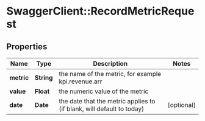 # SwaggerClient::RecordMetricRequest

## Properties
Name | Type | Description | Notes
------------ | ------------- | ------------- | -------------
**metric** | **String** | the name of the metric, for example kpi.revenue.arr | 
**value** | **Float** | the numeric value of the metric | 
**date** | **Date** | the date that the metric applies to (if blank, will default to today) | [optional] 


